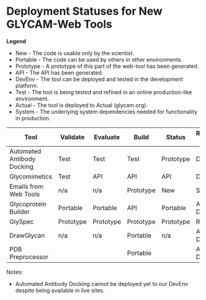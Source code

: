 # Deployment Statuses for New GLYCAM-Web Tools

**Legend**

* New  -  The code is usable only by the scientist.
* Portable  -  The code can be used by others in other environments.
* Prototype  -  A prototype of this part of the web-tool has been generated.
* API  -  The API has been generated.
* DevEnv  -  The tool can be deployed and tested in the development platform.
* Test  -  The tool is being tested and refined in an online production-like environment.
* Actual  -  The tool is deployed to Actual (glycam.org).
* System - The underlying system dependencies needed for functionality in production.


| Tool                       | Validate  | Evaluate  | Build     | Status    | Remaining Work |
| -------------------------- | --------- | --------- | --------- | --------- | -------------- |
| Automated Antibody Docking | Test      | Test      | Test      | Prototype | DevEnv         |
| Glycomimetics              | Test      | API       | API       | API       | DevEnv         |
| Emails from Web Tools      | n/a       | n/a       | Prototype | New       | System         |
| Glycoprotein Builder       | Portable  | Portable  | API       | Portable  | API, DevEnv    |
| GlySpec                    | Prototype | Prototype | Prototype | Prototype | Rewrite        |
| DrawGlycan                 | n/a       | n/a       | Portable  | n/a       | API, DevEnv    |
| PDB Preprocessor           |           |           | Portable  |           | API, DevEnv    |


Notes: 

* Automated Antibody Docking cannot be deployed yet to our DevEnv despite being available in live sites.
